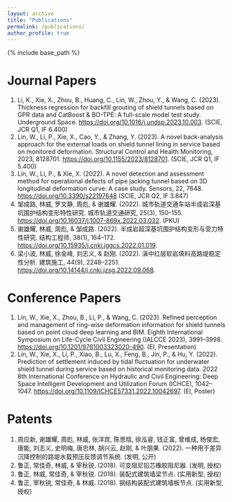 ```yaml
---
layout: archive
title: "Publications"
permalink: /publications/
author_profile: true
---
```


{% include base_path %}

Journal Papers
======
1.	Li, K., Xie, X., Zhou, B., Huang, C., Lin, W., Zhou, Y., & Wang, C. (2023). Thickness regression for backfill grouting of shield tunnels based on GPR data and CatBoost & BO-TPE: A full-scale model test study. Underground Space. https://doi.org/10.1016/j.undsp.2023.10.003. (SCIE, JCR Q1, IF 6.400)
2.	Lin, W., Li, P., Xie, X., Cao, Y., & Zhang, Y. (2023). A novel back-analysis approach for the external loads on shield tunnel lining in service based on monitored deformation. Structural Control and Health Monitoring, 2023, 8128701. https://doi.org/10.1155/2023/8128701. (SCIE, JCR Q1, IF 5.400)
3.	Lin, W., Li, P., & Xie, X. (2022). A novel detection and assessment method for operational defects of pipe jacking tunnel based on 3D longitudinal deformation curve: A case study. Sensors, 22, 7648. https://doi.org/10.3390/s22197648 (SCIE, JCR Q2, IF 3.847)
4.	邹成路, 林威, 罗文静, 周彪, & 谢雄耀. (2022). 城市轨道交通车站半成岩深基坑围护结构变形特性研究. 城市轨道交通研究, 25(3), 150–155. https://doi.org/10.16037/j.1007-869x.2022.03.032. (PKU)
5.	谢雄耀, 林威, 周彪, & 邹成路. (2022). 半成岩超深基坑围护结构变形与受力特性研究. 结构工程师, 38(1), 164–172. https://doi.org/10.15935/j.cnki.jggcs.2022.01.019.
6.	梁小波, 林威, 徐金峰, 刘志义, & 赵刚. (2022). 滇中红层软岩填料高路堤稳定性分析. 建筑施工, 44(9), 2248–2251. https://doi.org/10.14144/j.cnki.jzsg.2022.09.068.

Conference Papers
======
1.	Lin, W., Xie, X., Zhou, B., Li, P., & Wang, C. (2023). Refined perception and management of ring-wise deformation information for shield tunnels based on point cloud deep learning and BIM. Eighth International Symposium on Life-Cycle Civil Engineering (IALCCE 2023), 3991–3998. https://doi.org/10.1201/9781003323020-490. (EI, Presentation)
2.	Lin, W., Xie, X., Li, P., Xiao, B., Lu, X., Feng, B., Jin, P., & Hu, Y. (2022). Prediction of settlement induced by tidal fluctuation for underwater shield tunnel during service based on historical monitoring data. 2022 8th International Conference on Hydraulic and Civil Engineering: Deep Space Intelligent Development and Utilization Forum (ICHCE), 1042–1047. https://doi.org/10.1109/ICHCE57331.2022.10042697. (EI, Poster)

Patents
======
1.	周应新, 谢雄耀, 周彪, 林威, 张洋宾, 陈思晗, 徐泓睿, 钱正富, 曾维成, 杨俊宏, 唐能, 刘志义, 史明梅, 唐忠林, 胡兴云, 赵刚, & 叶朋果. (2022). 一种用于差异沉降控制的路堤水载预压反馈调节系统. (发明, 公开)
2.	鲁正, 常佳奇, 林威, & 宰秋锐. (2018). 可变阻尼铅芯橡胶阻尼器. (发明, 授权)
3.	鲁正, 林威, 常佳奇, & 宰秋锐. (2018). 装配式建筑墙梁节点. (实用新型, 授权)
4.	鲁正, 宰秋锐, 常佳奇, & 林威. (2018). 钢结构装配式建筑墙板节点. (实用新型, 授权)
